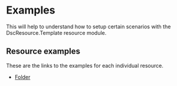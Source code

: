 # Examples

This will help to understand how to setup certain scenarios with the DscResource.Template resource module.

## Resource examples

These are the links to the examples for each individual resource.

- [Folder](/Resources/Folder)
